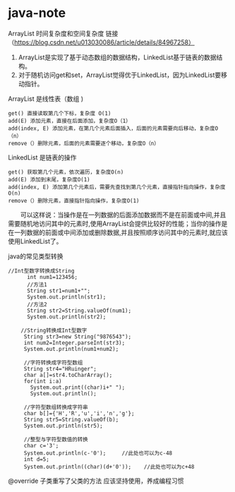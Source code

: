 # java-note

ArrayList 时间复杂度和空间复杂度 链接（https://blog.csdn.net/u013030086/article/details/84967258）
1. ArrayList是实现了基于动态数组的数据结构，LinkedList基于链表的数据结构。
2. 对于随机访问get和set，ArrayList觉得优于LinkedList，因为LinkedList要移动指针。

ArrayList 是线性表（数组 )

    get() 直接读取第几个下标，复杂度 O(1)
    add(E) 添加元素，直接在后面添加，复杂度O（1）
    add(index, E) 添加元素，在第几个元素后面插入，后面的元素需要向后移动，复杂度O（n）
    remove（）删除元素，后面的元素需要逐个移动，复杂度O（n）

LinkedList 是链表的操作  

    get() 获取第几个元素，依次遍历，复杂度O(n)
    add(E) 添加到末尾，复杂度O(1)
    add(index, E) 添加第几个元素后，需要先查找到第几个元素，直接指针指向操作，复杂度O(n)
    remove（）删除元素，直接指针指向操作，复杂度O(1)

　　可以这样说：当操作是在一列数据的后面添加数据而不是在前面或中间,并且需要随机地访问其中的元素时,使用ArrayList会提供比较好的性能；当你的操作是在一列数据的前面或中间添加或删除数据,并且按照顺序访问其中的元素时,就应该使用LinkedList了。

java的常见类型转换



    //Int型数字转换成String
          int num1=123456;
          //方法1
          String str1=num1+"";  
          System.out.println(str1);
          //方法2
          String str2=String.valueOf(num1);    
          System.out.println(str2);
         
        //String转换成Int型数字
         String str3=new String("9876543");
         int num2=Integer.parseInt(str3);
         System.out.println(num1+num2);
        
         //字符转换成字符型数组
         String str4="HRuinger";
         char a[]=str4.toCharArray();
         for(int i:a)
           System.out.print((char)i+" ");
           System.out.println();
          
         //字符型数组转换成字符串
         char b[]={'H','R','u','i','n','g'};
         String str5=String.valueOf(b);
         System.out.println(str5);
         
         //整型与字符型数值的转换
         char c='3';
         System.out.println(c-'0');     //此处也可以为c-48
         int d=5;
         System.out.println((char)(d+'0'));    //此处也可以为c+48
         
 
 
@override 子类重写了父类的方法
应该坚持使用，养成编程习惯
